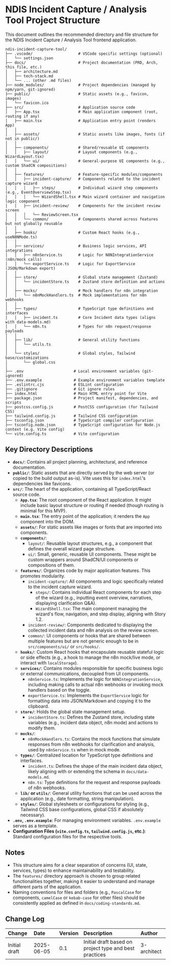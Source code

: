 # NDIS Incident Capture / Analysis Tool Project Structure

This document outlines the recommended directory and file structure for the NDIS Incident Capture / Analysis Tool frontend application.

```plaintext
ndis-incident-capture-tool/
├── .vscode/                    # VSCode specific settings (optional)
│   └── settings.json
├── docs/                       # Project documentation (PRD, Arch, this file, etc.)
│   ├── architecture.md
│   ├── tech-stack.md
│   └── ... (other .md files)
├── node_modules/               # Project dependencies (managed by npm/yarn, git-ignored)
├── public/                     # Static assets (e.g., favicon, images)
│   └── favicon.ico
├── src/                        # Application source code
│   ├── App.tsx                 # Main application component (root, routing if any)
│   ├── main.tsx                # Application entry point (renders App)
│   │
│   ├── assets/                 # Static assets like images, fonts (if not in public/)
│   │
│   ├── components/             # Shared/reusable UI components
│   │   ├── layout/             # Layout components (e.g., WizardLayout.tsx)
│   │   └── ui/                 # General-purpose UI components (e.g., custom ShadCN compositions)
│   │
│   ├── features/               # Feature-specific modules/components
│   │   ├── incident-capture/   # Components related to the incident capture wizard
│   │   │   ├── steps/          # Individual wizard step components (e.g., EventOverviewStep.tsx)
│   │   │   └── WizardShell.tsx # Main wizard container and navigation logic component
│   │   ├── incident-review/    # Components for the incident review screen
│   │   │   └── ReviewScreen.tsx
│   │   └── common/             # Components shared across features but not globally reusable
│   │
│   ├── hooks/                  # Custom React hooks (e.g., useN8NMode.ts)
│   │
│   ├── services/               # Business logic services, API integrations
│   │   ├── n8nService.ts       # Logic for N8NIntegrationService (n8n/mock calls)
│   │   └── exportService.ts    # Logic for ExportService (JSON/Markdown export)
│   │
│   ├── store/                  # Global state management (Zustand)
│   │   └── incidentStore.ts    # Zustand store definition and actions
│   │
│   ├── mocks/                  # Mock handlers for n8n integration
│   │   └── n8nMockHandlers.ts  # Mock implementations for n8n webhooks
│   │
│   ├── types/                  # TypeScript type definitions and interfaces
│   │   ├── incident.ts         # Core Incident data types (aligns with data-models.md)
│   │   └── n8n.ts              # Types for n8n request/response payloads
│   │
│   ├── lib/                    # General utility functions
│   │   └── utils.ts
│   │
│   └── styles/                 # Global styles, Tailwind base/customizations
│       └── global.css
│
├── .env                      # Local environment variables (git-ignored)
├── .env.example              # Example environment variables template
├── .eslintrc.cjs             # ESLint configuration
├── .gitignore                # Git ignore rules
├── index.html                # Main HTML entry point for Vite
├── package.json              # Project manifest, dependencies, and scripts
├── postcss.config.js         # PostCSS configuration (for Tailwind CSS)
├── tailwind.config.js        # Tailwind CSS configuration
├── tsconfig.json             # TypeScript compiler configuration
├── tsconfig.node.json        # TypeScript configuration for Node.js context (e.g. Vite config)
└── vite.config.ts            # Vite configuration
```

## Key Directory Descriptions

- **`docs/`**: Contains all project planning, architectural, and reference documentation.
- **`public/`**: Static assets that are directly served by the web server (or copied to the build output as-is). Vite uses this for `index.html`'s dependencies like favicons.
- **`src/`**: The heart of the application, containing all TypeScript/React source code.
  - **`App.tsx`**: The root component of the React application. It might include basic layout structure or routing if needed (though routing is minimal for this MVP).
  - **`main.tsx`**: The entry point of the application; it renders the `App` component into the DOM.
  - **`assets/`**: For static assets like images or fonts that are imported into components.
  - **`components/`**:
    - `layout/`: Reusable layout structures, e.g., a component that defines the overall wizard page structure.
    - `ui/`: Small, generic, reusable UI components. These might be custom wrappers around ShadCN/UI components or compositions of them.
  - **`features/`**: Organizes code by major application features. This promotes modularity.
    - `incident-capture/`: All components and logic specifically related to the incident capture wizard.
      - `steps/`: Contains individual React components for each step of the wizard (e.g., inputting event overview, narratives, displaying clarification Q&A).
      - `WizardShell.tsx`: The main component managing the wizard's flow, navigation, and step display, aligning with Story 1.2.
    - `incident-review/`: Components dedicated to displaying the collected incident data and n8n analysis on the review screen.
    - `common/`: UI components or hooks that are shared between multiple features but are not generic enough to be in `src/components/ui/` or `src/hooks/`.
  - **`hooks/`**: Custom React hooks that encapsulate reusable stateful logic or side effects (e.g., a hook to manage the n8n mock/live mode, or interact with `localStorage`).
  - **`services/`**: Contains modules responsible for specific business logic or external communications, decoupled from UI components.
    - `n8nService.ts`: Implements the logic for `N8NIntegrationService`, including making calls to actual n8n webhooks or invoking mock handlers based on the toggle.
    - `exportService.ts`: Implements the `ExportService` logic for formatting data into JSON/Markdown and copying it to the clipboard.
  - **`store/`**: Holds the global state management setup.
    - `incidentStore.ts`: Defines the Zustand store, including state variables (e.g., incident data object, n8n mode) and actions to modify them.
  - **`mocks/`**:
    - `n8nMockHandlers.ts`: Contains the mock functions that simulate responses from n8n webhooks for clarification and analysis, used by `n8nService.ts` when in mock mode.
  - **`types/`**: Centralized location for TypeScript type definitions and interfaces.
    - `incident.ts`: Defines the shape of the main incident data object, likely aligning with or extending the schema in `docs/data-models.md`.
    - `n8n.ts`: Type definitions for the request and response payloads of n8n webhooks.
  - **`lib/` or `utils/`**: General utility functions that can be used across the application (e.g., date formatting, string manipulation).
  - **`styles/`**: Global stylesheets or configurations for styling (e.g., Tailwind CSS base configurations, global CSS if absolutely necessary).
- **`.env`, `.env.example`**: For managing environment variables. `.env.example` serves as a template.
- **Configuration Files (`vite.config.ts`, `tailwind.config.js`, etc.)**: Standard configuration files for the respective tools.

## Notes

- This structure aims for a clear separation of concerns (UI, state, services, types) to enhance maintainability and testability.
- The `features/` directory approach is chosen to group related functionalities together, making it easier to understand and manage different parts of the application.
- Naming conventions for files and folders (e.g., `PascalCase` for components, `camelCase` or `kebab-case` for other files) should be consistently applied as defined in `docs/coding-standards.md`.

## Change Log

| Change        | Date       | Version | Description                                            | Author      |
| :------------ | :--------- | :------ | :----------------------------------------------------- | :---------- |
| Initial draft | 2025-06-05 | 0.1     | Initial draft based on project type and best practices | 3-architect |

